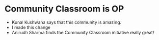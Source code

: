 # Community Classroom is OP

- Kunal Kushwaha says that this community is amazing.
- I made this change
- Anirudh Sharma finds the Community Classroom initiative really great!
